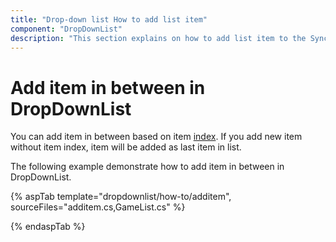 ```yaml
---
title: "Drop-down list How to add list item"
component: "DropDownList"
description: "This section explains on how to add list item to the Syncfusion ASP.NET drop-down list control."
---
```


# Add item in between in DropDownList

You can add item in between based on item [index](https://help.syncfusion.com/cr/cref_files/aspnetcore-js2/Syncfusion.EJ2~Syncfusion.EJ2.DropDowns.DropDownList~Index.html). If you add new item without item index, item will be added as last item in list.

The following example demonstrate how to add item in between in DropDownList.

{% aspTab template="dropdownlist/how-to/additem", sourceFiles="additem.cs,GameList.cs" %}

{% endaspTab %}
